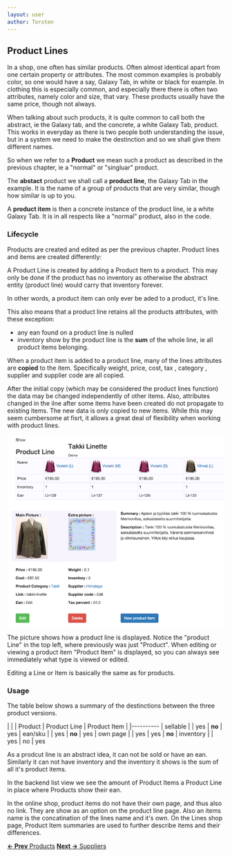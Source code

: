 ```yaml
---
layout: user
author: Torsten
---
```


## Product Lines

In a shop, one often has similar products. Often almost identical apart from one certain property or attributes. 
The most common examples is probably color, so one would have a say, Galaxy Tab, in white or black for example.
In clothing this is especially common, and especially there there is often two attributes, namely color and size, that
vary. These products usually have the same price, though not always.

When talking about such products, it is quite common to call both the abstract, ie the Galaxy tab, and the concrete, 
a white Galaxy Tab, product. This works in everyday as there is two people both understanding the issue, 
but in a system we need to make the destinction and so we shall give them different names.

So when we refer to a **Product** we mean such a product as described in the previous chapter, ie a "normal" or 
"singluar" product.

The **abstact** product we shall call a **product line**, the Galaxy Tab in the example. 
It is the name of a group of products that are very similar, though how similar is up to you.

A **product item** is then a concrete instance of the product line, ie a white Galaxy Tab. It is in all respects like
a "normal" product, also in the code.

### Lifecycle 

Products are created and edited as per the previous chapter. Product lines and items are created differently:

A Product Line is created by adding a Product Item to a product. This may only be done if the product has no inventory as 
otherwise the abstract entity (product line) would carry that inventory forever.

In other words, a product item can only ever be aded to a product, it's line.

This also means that a product line retains all the products attributes, with these exception:

-  any ean found on a product line is nulled
- inventory show by the product line is the **sum** of the whole line, ie all product items belonging.

When a product item is added to a product line, many of the lines attributes are **copied** to the item. Specifically
weight, price, cost, tax , category , supplier and supplier code are all copied.

After the initial copy (which may be considered the product lines function) the data may be changed independently
of other items. Also, attributes changed in the ilne after some items have been created do not propagate to existing
items. The new data is only copied to new items. While this may seem cumbersome at fisrt, it allows a great deal of 
flexibility when working with product lines.

![Product Line](images/product_line.png)

The picture shows how a product line is displayed. Notice the "product Line" in the top left, where previously was just
"Product". When editing or viewing a product item "Product Item" is displayed, so you can always see immediately what
type is viewed or edited.

Editing a Line or Item is basically the same as for products.

### Usage

The table below shows a summary of the destinctions between the three product versions.

|            |   | Product | Product Line | Product Item |
|----------
| sellable   |   | yes       | **no**       | yes
| ean/sku    |   | yes       | **no**       | yes
| own page   |   | yes       | yes          | **no**
| inventory  |   | yes       | no           | yes

As a prodcut line is an abstract idea, it can not be sold or have an ean. Similarly it can not have inventory and
the inventory it shows is the sum of all it's product items.

In the backend list view we see the amount of Product Items a Product Line in place where Products show their ean.

In the online shop, product items do not have their own page, and thus also no link. They are show as an option on 
the product line page. Also an items name is the concatination of the lines name and it's own. On the Lines shop page, 
Product Item summaries are used to further describe items and their differences.

[**<- Prev** Products](05_products.html)    [**Next ->** Suppliers](07_suppliers.html)